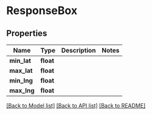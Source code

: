 # ResponseBox

## Properties
Name | Type | Description | Notes
------------ | ------------- | ------------- | -------------
**min_lat** | **float** |  | 
**max_lat** | **float** |  | 
**min_lng** | **float** |  | 
**max_lng** | **float** |  | 

[[Back to Model list]](../README.md#documentation-for-models) [[Back to API list]](../README.md#documentation-for-api-endpoints) [[Back to README]](../README.md)


